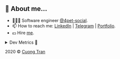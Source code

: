 ## 🦄 About me...

- 🧑🏻‍💻 Software engineer [@4pet-social](https://github.com/4pet-social).
- 📫 How to reach me: [LinkedIn](https://linkedin.com/in/103cuong) | [Telegram](https://t.me/cuong103) | [Portfolio](https://103cuong.github.io/).
- 💵 Hire [me](mailto:103cuong@gmail.com).

<details><summary>Dev Metrics 💅</summary>

<!--START_SECTION:waka-->
![Profile Views](http://img.shields.io/badge/Profile%20Views-15-blue)

![Lines of code](https://img.shields.io/badge/From%20Hello%20World%20I%27ve%20Written-17.6%20million%20lines%20of%20code-blue)

**🐱 My Github Data** 

> 🏆 2,269 Contributions in the Year 2020
 > 
> 📦 497.1 kB Used in Github's Storage 
 > 
> 💼 Opted to Hire
 > 
> 📜 154 Public Repositories
 > 
> 🔑 0 Private Repository 
 > 
**I'm a Night 🦉** 

```text
🌞 Morning    63 commits     ███░░░░░░░░░░░░░░░░░░░░░░   11.98% 
🌆 Daytime    155 commits    ███████░░░░░░░░░░░░░░░░░░   29.47% 
🌃 Evening    190 commits    █████████░░░░░░░░░░░░░░░░   36.12% 
🌙 Night      118 commits    █████░░░░░░░░░░░░░░░░░░░░   22.43%

```
📅 **I'm Most Productive on Thursday** 

```text
Monday       53 commits     ██░░░░░░░░░░░░░░░░░░░░░░░   10.08% 
Tuesday      82 commits     ████░░░░░░░░░░░░░░░░░░░░░   15.59% 
Wednesday    45 commits     ██░░░░░░░░░░░░░░░░░░░░░░░   8.56% 
Thursday     114 commits    █████░░░░░░░░░░░░░░░░░░░░   21.67% 
Friday       73 commits     ███░░░░░░░░░░░░░░░░░░░░░░   13.88% 
Saturday     72 commits     ███░░░░░░░░░░░░░░░░░░░░░░   13.69% 
Sunday       87 commits     ████░░░░░░░░░░░░░░░░░░░░░   16.54%

```


📊 **This Week I Spent My Time On** 

```text
⌚︎ Time Zone: Asia/Ho_Chi_Minh

💬 Programming Languages: 
TypeScript               33 hrs 24 mins      ███████████████████░░░░░░   78.35% 
YAML                     2 hrs 44 mins       █░░░░░░░░░░░░░░░░░░░░░░░░   6.44% 
JSON                     2 hrs 29 mins       █░░░░░░░░░░░░░░░░░░░░░░░░   5.83% 
Markdown                 2 hrs 3 mins        █░░░░░░░░░░░░░░░░░░░░░░░░   4.85% 
JavaScript               34 mins             ░░░░░░░░░░░░░░░░░░░░░░░░░   1.35%

🔥 Editors: 
WebStorm                 37 hrs 30 mins      ██████████████████████░░░   87.98% 
VS Code                  5 hrs 7 mins        ███░░░░░░░░░░░░░░░░░░░░░░   12.02%

```

**I Mostly Code in TypeScript** 

```text
TypeScript               43 repos            ██████████░░░░░░░░░░░░░░░   43.43% 
JavaScript               25 repos            ██████░░░░░░░░░░░░░░░░░░░   25.25% 
Go                       18 repos            ████░░░░░░░░░░░░░░░░░░░░░   18.18% 
Shell                    4 repos             █░░░░░░░░░░░░░░░░░░░░░░░░   4.04% 
Dart                     2 repos             ░░░░░░░░░░░░░░░░░░░░░░░░░   2.02%

```



<!--END_SECTION:waka-->
</details>

2020 © [Cuong Tran](https://github.com/103cuong)
